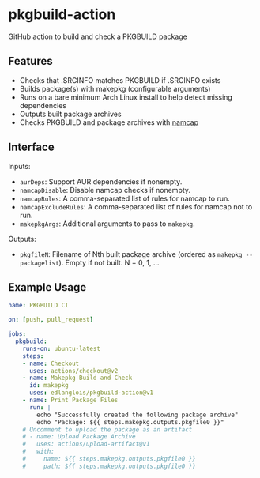 # pkgbuild-action
GitHub action to build and check a PKGBUILD package

## Features
* Checks that .SRCINFO matches PKGBUILD if .SRCINFO exists
* Builds package(s) with makepkg (configurable arguments)
* Runs on a bare minimum Arch Linux install to help detect missing dependencies
* Outputs built package archives
* Checks PKGBUILD and package archives with [namcap](https://wiki.archlinux.org/index.php/namcap)

## Interface
Inputs:
* `aurDeps`: Support AUR dependencies if nonempty.
* `namcapDisable`: Disable namcap checks if nonempty.
* `namcapRules`: A comma-separated list of rules for namcap to run.
* `namcapExcludeRules`: A comma-separated list of rules for namcap not to run.
* `makepkgArgs`: Additional arguments to pass to `makepkg`.

Outputs:
* `pkgfileN`: Filename of Nth built package archive (ordered as `makepkg --packagelist`).
   Empty if not built. N = 0, 1, ...

## Example Usage
```yaml
name: PKGBUILD CI

on: [push, pull_request]

jobs:
  pkgbuild:
    runs-on: ubuntu-latest
    steps:
    - name: Checkout
      uses: actions/checkout@v2
    - name: Makepkg Build and Check
      id: makepkg
      uses: edlanglois/pkgbuild-action@v1
    - name: Print Package Files
      run: |
        echo "Successfully created the following package archive"
        echo "Package: ${{ steps.makepkg.outputs.pkgfile0 }}"
    # Uncomment to upload the package as an artifact
    # - name: Upload Package Archive
    #   uses: actions/upload-artifact@v1
    #   with:
    #     name: ${{ steps.makepkg.outputs.pkgfile0 }}
    #     path: ${{ steps.makepkg.outputs.pkgfile0 }}
```
